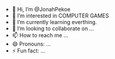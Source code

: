 - 👋 Hi, I’m @JonahPekoe
- 👀 I’m interested in COMPUTER GAMES
- 🌱 I’m currently learning everthing.
- 💞️ I’m looking to collaborate on ...
- 📫 How to reach me ...
- 😄 Pronouns: ...
- ⚡ Fun fact: ...

<!---
JonahPekoe/JonahPekoe is a ✨ special ✨ repository because its `README.md` (this file) appears on your GitHub profile.
You can click the Preview link to take a look at your changes.
--->
